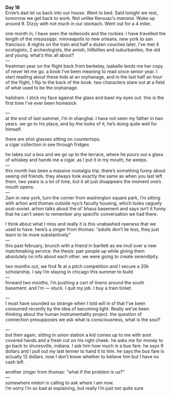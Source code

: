 **Day 18**  
Ernie’s dad let us back into our house. Went to bed. Said tonight we rest, tomorrow we get back to work. Not unlike Kerouac’s *manana.* Woke up around 9\. Dizzy with not much in our stomach. Went out for a 4 miler. 

one month in, I have seen the redwoods and the rockies. I have travelled the length of the mississippi. minneapolis to new orleans. new york to san francisco. 8 nights on the train and half a dozen couches later, I’ve met 4 ecologists, 2 archeologists, the amish, hillbillies and suburbanites, the old and young. what’s this all about?  
—  
freshman year on the flight back from berkeley, isabelle lends me her copy of never let me go. a book I’ve been meaning to read since senior year. I start reading about these kids at an orphanage, and in the last half an hour of the flight, I flip to the back of the book. two characters stare out at a field of what used to be the orphanage.

hailsham. I stick my face against the glass and bawl my eyes out. this is the first time I’ve ever been homesick

—  
at the end of last summer, I’m in shanghai. I have not seen my father in two years. we go to his place, and by the looks of it, he’s doing quite well for himself. 

there are shot glasses sitting on countertops.  
a cigar collection in see through fridges

he takes out a box and we go up to the terrace, where he pours out a glass of whiskey and hands me a cigar. as I put it in my mouth, he weeps.  
—  
this month has been a massive nostalgia trip. there’s something funny about seeing old friends. they always look exactly the same as when you last left them. two years is a lot of time, but it all just disappears the moment one’s mouth opens.  
—  
2am in new york, turn the corner from washington square park, I’m sitting with arhon and thomas outside nyu’s faculty housing, which looks vaguely post-soviet. arhon talks about the ol’ bhaus basement and says isn’t it funny that he can’t seem to remember any specific conversation we had there. 

I think about what I miss and really it is this unabashed rawness that we used to have. here’s a zinger from thomas: “adults don’t lie less, they just learn to lie more substantively”   
—  
this past february, brunch with a friend in bartlett as we mull over a new matchmaking service. the thesis: pair people up while giving them absolutely no info about each other. we were going to create serendipity.

two months out, we find 1k at a pitch competition and I secure a 20k scholarship. I say I’m staying in chicago this summer to build  
—  
forward two months, I’m pushing a cart of linens around the south basement. and I’m — stuck. I quit my job. I buy a train ticket.

—  
I must have sounded so strange when I told will in sf that I’ve been consumed recently by the idea of becoming light. Really we’ve been thinking about the human instrumentality project. the question of connection presupposes we ask what is consciousness, what is the soul?

—  
but then again, sitting in union station a kid comes up to me with soot covered hands and a fresh cut on his right cheek. he asks me for money to go back to shuresville, indiana. I ask him how much is a bus fare. he says 9 dollars and I pull out my last tenner to hand it to him. he says the bus fare is actually 12 dollars. now I don’t know whether to believe him but I have no cash left. 

another zinger from thomas: ”what if the problem is us?”  
—  
somewhere midori is calling to ask where I am now.   
I’m sorry I’m so bad at explaining, but really I’m just not quite sure
